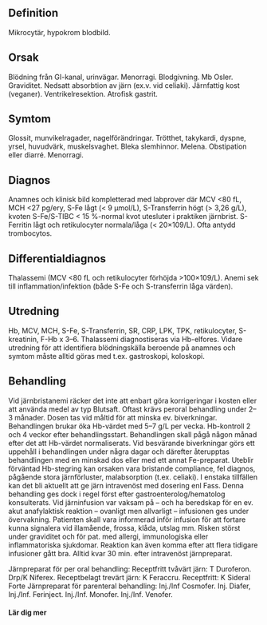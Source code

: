 ## Definition

Mikrocytär, hypokrom blodbild.

## Orsak

Blödning från GI-kanal, urinvägar. Menorragi. Blodgivning. Mb Osler. Graviditet. Nedsatt absorbtion av järn (ex.v. vid celiaki). Järnfattig kost (veganer). Ventrikelresektion. Atrofisk gastrit.

## Symtom

Glossit, munvikelragader, nagelförändringar. Trötthet, takykardi, dyspne, yrsel, huvudvärk, muskelsvaghet. Bleka slemhinnor. Melena. Obstipation eller diarré. Menorragi.

## Diagnos

Anamnes och klinisk bild kompletterad med labprover där MCV <80 fL, MCH <27 pg/ery, S-Fe lågt (< 9 µmol/L), S-Transferrin högt (> 3,26 g/L), kvoten S-Fe/S-TIBC < 15 %-normal kvot utesluter i praktiken järnbrist. S-Ferritin lågt och retikulocyter normala/låga (< 20×109/L). Ofta antydd trombocytos.

## Differentialdiagnos

Thalassemi (MCV <80 fL och retikulocyter förhöjda >100×109/L). Anemi sek till inflammation/infektion (både S-Fe och S-transferrin låga värden).

## Utredning

Hb, MCV, MCH, S-Fe, S-Transferrin, SR, CRP, LPK, TPK, retikulocyter, S-kreatinin, F-Hb x 3–6. Thalassemi diagnostiseras via Hb-elfores.
Vidare utredning för att identifiera blödningskälla beroende på anamnes och symtom måste alltid göras med t.ex. gastroskopi, koloskopi.

## Behandling

Vid järnbristanemi räcker det inte att enbart göra korrigeringar i kosten eller att använda medel av typ Blutsaft. Oftast krävs peroral behandling under 2–3 månader. Dosen tas vid måltid för att minska ev. biverkningar. Behandlingen brukar öka Hb-värdet med 5–7 g/L per vecka. Hb-kontroll 2 och 4 veckor efter behandlingsstart.
Behandlingen skall pågå någon månad efter det att Hb-värdet normaliserats. Vid besvärande biverkningar görs ett uppehåll i behandlingen under några dagar och därefter återupptas behandlingen med en minskad dos eller med ett annat Fe-preparat.
Uteblir förväntad Hb-stegring kan orsaken vara bristande compliance, fel diagnos, pågående stora järnförluster, malabsorption (t.ex. celiaki). I enstaka tillfällen kan det bli aktuellt att ge järn intravenöst med dosering enl Fass. Denna behandling ges dock i regel först efter gastroenterolog/hematolog konsulterats. Vid järninfusion var vaksam på – och ha beredskap för en ev. akut anafylaktisk reaktion – ovanligt men allvarligt – infusionen ges under övervakning. Patienten skall vara informerad inför infusion för att fortare kunna signalera vid illamående, frossa, klåda, utslag mm. Risken störst under graviditet och för pat. med allergi, immunologiska eller inflammatoriska sjukdomar. Reaktion kan även komma efter att flera tidigare infusioner gått bra. Alltid kvar 30 min. efter intravenöst järnpreparat.


Järnpreparat för per oral behandling:
Receptfritt tvåvärt järn: T Duroferon. Drp/K Niferex.
Receptbelagt trevärt järn: K Feraccru.
Receptfritt: K Sideral Forte
Järnpreparat för parenteral behandling: Inj./Inf Cosmofer. Inj. Diafer, Inj./Inf. Ferinject. Inj./Inf. Monofer. Inj./Inf. Venofer.

#### Lär dig mer

